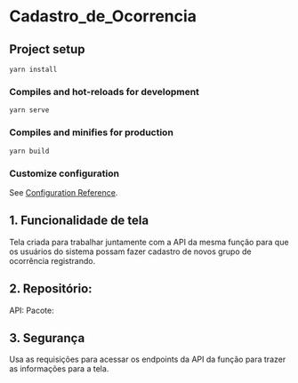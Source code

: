 # Cadastro_de_Ocorrencia
## Project setup

```
yarn install
```

### Compiles and hot-reloads for development

```
yarn serve
```

### Compiles and minifies for production

```
yarn build
```

### Customize configuration

See [Configuration Reference](https://cli.vuejs.org/config/).

## 1. Funcionalidade de tela

Tela criada para trabalhar juntamente com a API da mesma função para que os usuários
do sistema possam fazer cadastro de novos grupo de ocorrência
registrando.

## 2. Repositório:

API:
Pacote:

## 3. Segurança

Usa as requisições para acessar os endpoints da API da função
para trazer as informações para a tela.
